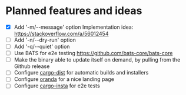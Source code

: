 # Planned features and ideas

- [X] Add '-m/--message' option Implementation idea:
    <https://stackoverflow.com/a/56012454>
- [ ] Add '-n/--dry-run' option
- [ ] Add '-q/--quiet' option
- [ ] Use BATS for e2e testing <https://github.com/bats-core/bats-core>
- [ ] Make the binary able to update itself on demand, by pulling from the
    Github release
- [ ] Configure
  [cargo-dist](https://opensource.axo.dev/cargo-dist/book/introduction.html) for
  automatic builds and installers
- [ ] Configure [oranda](https://opensource.axo.dev/oranda/) for a nice landing
  page
- [ ] Configure [cargo-insta](https://insta.rs/docs/) for e2e tests
